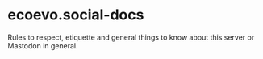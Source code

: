 # ecoevo.social-docs

Rules to respect, etiquette and general things to know about this server or Mastodon in general.
